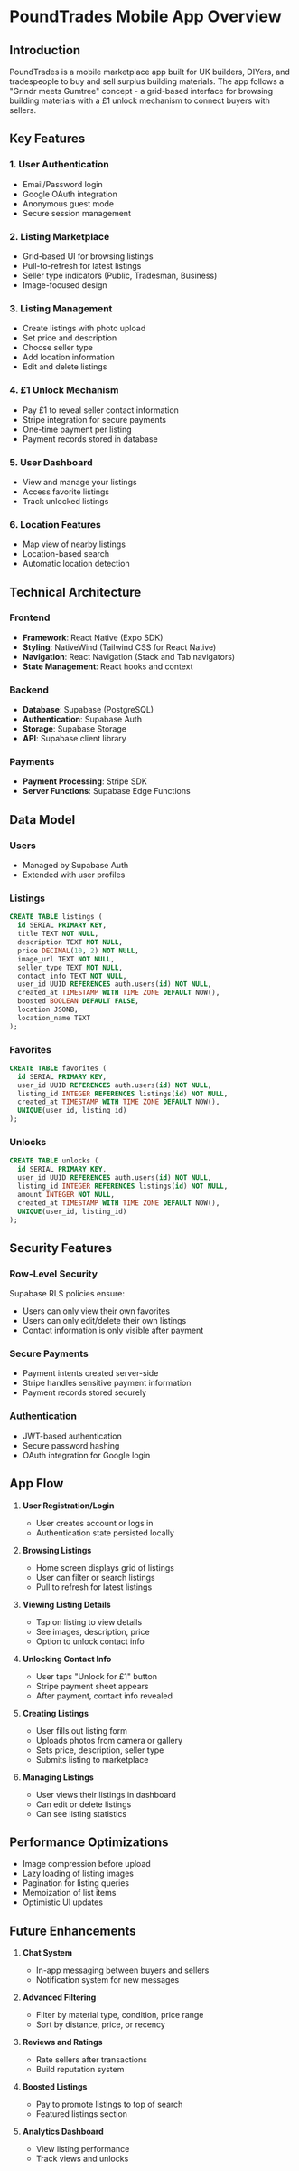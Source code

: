 # PoundTrades Mobile App Overview

## Introduction

PoundTrades is a mobile marketplace app built for UK builders, DIYers, and tradespeople to buy and sell surplus building materials. The app follows a "Grindr meets Gumtree" concept - a grid-based interface for browsing building materials with a £1 unlock mechanism to connect buyers with sellers.

## Key Features

### 1. User Authentication
- Email/Password login
- Google OAuth integration
- Anonymous guest mode
- Secure session management

### 2. Listing Marketplace
- Grid-based UI for browsing listings
- Pull-to-refresh for latest listings
- Seller type indicators (Public, Tradesman, Business)
- Image-focused design

### 3. Listing Management
- Create listings with photo upload
- Set price and description
- Choose seller type
- Add location information
- Edit and delete listings

### 4. £1 Unlock Mechanism
- Pay £1 to reveal seller contact information
- Stripe integration for secure payments
- One-time payment per listing
- Payment records stored in database

### 5. User Dashboard
- View and manage your listings
- Access favorite listings
- Track unlocked listings

### 6. Location Features
- Map view of nearby listings
- Location-based search
- Automatic location detection

## Technical Architecture

### Frontend
- **Framework**: React Native (Expo SDK)
- **Styling**: NativeWind (Tailwind CSS for React Native)
- **Navigation**: React Navigation (Stack and Tab navigators)
- **State Management**: React hooks and context

### Backend
- **Database**: Supabase (PostgreSQL)
- **Authentication**: Supabase Auth
- **Storage**: Supabase Storage
- **API**: Supabase client library

### Payments
- **Payment Processing**: Stripe SDK
- **Server Functions**: Supabase Edge Functions

## Data Model

### Users
- Managed by Supabase Auth
- Extended with user profiles

### Listings
```sql
CREATE TABLE listings (
  id SERIAL PRIMARY KEY,
  title TEXT NOT NULL,
  description TEXT NOT NULL,
  price DECIMAL(10, 2) NOT NULL,
  image_url TEXT NOT NULL,
  seller_type TEXT NOT NULL,
  contact_info TEXT NOT NULL,
  user_id UUID REFERENCES auth.users(id) NOT NULL,
  created_at TIMESTAMP WITH TIME ZONE DEFAULT NOW(),
  boosted BOOLEAN DEFAULT FALSE,
  location JSONB,
  location_name TEXT
);
```

### Favorites
```sql
CREATE TABLE favorites (
  id SERIAL PRIMARY KEY,
  user_id UUID REFERENCES auth.users(id) NOT NULL,
  listing_id INTEGER REFERENCES listings(id) NOT NULL,
  created_at TIMESTAMP WITH TIME ZONE DEFAULT NOW(),
  UNIQUE(user_id, listing_id)
);
```

### Unlocks
```sql
CREATE TABLE unlocks (
  id SERIAL PRIMARY KEY,
  user_id UUID REFERENCES auth.users(id) NOT NULL,
  listing_id INTEGER REFERENCES listings(id) NOT NULL,
  amount INTEGER NOT NULL,
  created_at TIMESTAMP WITH TIME ZONE DEFAULT NOW(),
  UNIQUE(user_id, listing_id)
);
```

## Security Features

### Row-Level Security
Supabase RLS policies ensure:
- Users can only view their own favorites
- Users can only edit/delete their own listings
- Contact information is only visible after payment

### Secure Payments
- Payment intents created server-side
- Stripe handles sensitive payment information
- Payment records stored securely

### Authentication
- JWT-based authentication
- Secure password hashing
- OAuth integration for Google login

## App Flow

1. **User Registration/Login**
   - User creates account or logs in
   - Authentication state persisted locally

2. **Browsing Listings**
   - Home screen displays grid of listings
   - User can filter or search listings
   - Pull to refresh for latest listings

3. **Viewing Listing Details**
   - Tap on listing to view details
   - See images, description, price
   - Option to unlock contact info

4. **Unlocking Contact Info**
   - User taps "Unlock for £1" button
   - Stripe payment sheet appears
   - After payment, contact info revealed

5. **Creating Listings**
   - User fills out listing form
   - Uploads photos from camera or gallery
   - Sets price, description, seller type
   - Submits listing to marketplace

6. **Managing Listings**
   - User views their listings in dashboard
   - Can edit or delete listings
   - Can see listing statistics

## Performance Optimizations

- Image compression before upload
- Lazy loading of listing images
- Pagination for listing queries
- Memoization of list items
- Optimistic UI updates

## Future Enhancements

1. **Chat System**
   - In-app messaging between buyers and sellers
   - Notification system for new messages

2. **Advanced Filtering**
   - Filter by material type, condition, price range
   - Sort by distance, price, or recency

3. **Reviews and Ratings**
   - Rate sellers after transactions
   - Build reputation system

4. **Boosted Listings**
   - Pay to promote listings to top of search
   - Featured listings section

5. **Analytics Dashboard**
   - View listing performance
   - Track views and unlocks